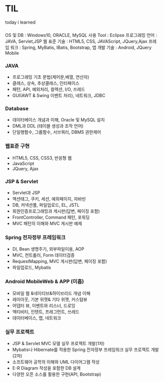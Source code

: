 # TIL
today i learned

###
OS 및 DB : Windows10, ORACLE, MySQL
사용 Tool : Eclipse
프로그래밍 언어 : JAVA, Servlet,JSP
웹 표준 기술 : HTML5, CSS, JAVAScript, JQuery,Ajax
프레임 워크 : Spring, MyBatis, IBatis, Bootstrap,
앱 개발 기술 : Android, JQuery Mobile


### JAVA
-	프로그래밍 기초 문법(제어문,배열, 연산자)
-	클래스, 상속, 추상클래스, 인터페이스
-	패턴, API, 예외처리, 컬렉션, I/O, 쓰레드
-	GUI(AWT & Swing 이벤트 처리), 네트워크, JDBC

### Database
-	데이터베이스 개념과 이해, Oracle 및 MySQL 설치
-	DML과 DDL (테이블 생성과 조작 언어)
-	단일행함수, 그룹함수, 서브쿼리, DBMS 권한제어

### 웹표준 구현
-	HTML5, CSS, CSS3, 반응형 웹
-	JavaScript
-	JQuery, Ajax

### JSP & Servlet
-	Servlet과 JSP
-	액션태그, 쿠키, 세션, 예외페이지, 자바빈
-	DB, 커넥션풀, 파일업로드, EL, JSTL
-	회원인증프로그래밍과 게시판(답변, 페이징 포함)
-	FrontController, Command 패턴, 포워딩
-	MVC 패턴의 이해와 MVC 게시판 예제

### Spring 전자정부 프레임워크
-	DI, Bean 생명주기, 외부파일이용, AOP
-	MVC, 컨트롤러, Form 데이터검증
-	RequestMapping, MVC 게시판(답변, 페이징 포함)
-	파일업로드, Mybatis

### Android MobileWeb & APP (미흡)
-	모바일 웹 &네이티브&하이브리드 개념 이해
-	레이아웃, 기본 위젯& 기타 위젯, 커스텀뷰
-	어댑터 뷰, 이벤트와 리스너, 드로잉
-	액티비티, 인텐트, 프레그먼트, 쓰레드
-	데이터베이스, 맵, 네트워크

### 실무 프로젝트
-	JSP & Servlet MVC 모델 실무 프로젝트 개발(1차)
-	Mybatis나 Hibernate를 적용한 Spring 전자정부 프레임워크
실무 프로젝트 개발(2차)
-	소프트웨어 공학의 이해와 UML 다이어그램 작성
-	E-R Diagram 작성을 포함한 DB 설계
-	다양한 오픈 소스를 활용한 구현(API, Bootstrap)








